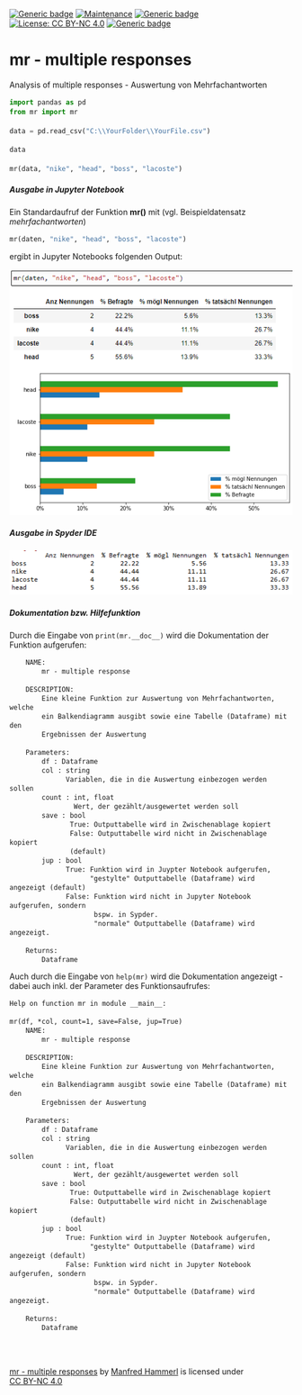 [![Generic badge](https://img.shields.io/badge/Status-Under_Construction-gold.svg)](https://github.com/manfred2020/multiple-responses)
[![Maintenance](https://img.shields.io/badge/Maintained-Yes-limegreen.svg)](https://github.com/manfred2020/multiple-responses)
[![Generic badge](https://img.shields.io/badge/Version-0.1.0-lightskyblue.svg)](https://github.com/manfred2020/multiple-responses)
[![License: CC BY-NC 4.0](https://img.shields.io/badge/License-CC%20BY--NC%204.0-lightgrey.svg)](https://creativecommons.org/licenses/by-nc/4.0/)
[![Generic badge](https://img.shields.io/badge/©-2021-black.svg)](https://github.com/manfred2020/multiple-responses)

# mr - multiple responses
Analysis of multiple responses - Auswertung von Mehrfachantworten


```python
import pandas as pd
from mr import mr

data = pd.read_csv("C:\\YourFolder\\YourFile.csv")

data

mr(data, "nike", "head", "boss", "lacoste")

```

##### Ausgabe in Jupyter Notebook

Ein Standardaufruf der Funktion **mr()** mit (vgl. Beispieldatensatz *mehrfachantworten*)
```python
mr(daten, "nike", "head", "boss", "lacoste")
```
ergibt in Jupyter Notebooks folgenden Output:

![Screenshot Jupyter Notebook Output (Tabelle und Grafik](jupyter.png)

##### Ausgabe in Spyder IDE

![Screenshot Spyder IDE Output (Tabelle)](spyder.png)

##### Dokumentation bzw. Hilfefunktion

Durch die Eingabe von ```print(mr.__doc__)``` wird die Dokumentation der Funktion aufgerufen:

```
    NAME:
        mr - multiple response
    
    DESCRIPTION:
        Eine kleine Funktion zur Auswertung von Mehrfachantworten, welche
        ein Balkendiagramm ausgibt sowie eine Tabelle (Dataframe) mit den 
        Ergebnissen der Auswertung
        
    Parameters:
        df : Dataframe
        col : string
              Variablen, die in die Auswertung einbezogen werden sollen
        count : int, float
                Wert, der gezählt/ausgewertet werden soll
        save : bool
               True: Outputtabelle wird in Zwischenablage kopiert
               False: Outputtabelle wird nicht in Zwischenablage kopiert
               (default)
        jup : bool
              True: Funktion wird in Juypter Notebook aufgerufen,
                    "gestylte" Outputtabelle (Dataframe) wird angezeigt (default)
              False: Funktion wird nicht in Jupyter Notebook aufgerufen, sondern
                     bspw. in Sypder.
                     "normale" Outputtabelle (Dataframe) wird angezeigt.
    
    Returns:
        Dataframe
```

Auch durch die Eingabe von ```help(mr)``` wird die Dokumentation angezeigt - dabei auch inkl. der Parameter des Funktionsaufrufes:

```
Help on function mr in module __main__:

mr(df, *col, count=1, save=False, jup=True)
    NAME:
        mr - multiple response
    
    DESCRIPTION:
        Eine kleine Funktion zur Auswertung von Mehrfachantworten, welche
        ein Balkendiagramm ausgibt sowie eine Tabelle (Dataframe) mit den 
        Ergebnissen der Auswertung
        
    Parameters:
        df : Dataframe
        col : string
              Variablen, die in die Auswertung einbezogen werden sollen
        count : int, float
                Wert, der gezählt/ausgewertet werden soll
        save : bool
               True: Outputtabelle wird in Zwischenablage kopiert
               False: Outputtabelle wird nicht in Zwischenablage kopiert
               (default)
        jup : bool
              True: Funktion wird in Juypter Notebook aufgerufen,
                    "gestylte" Outputtabelle (Dataframe) wird angezeigt (default)
              False: Funktion wird nicht in Jupyter Notebook aufgerufen, sondern
                     bspw. in Sypder.
                     "normale" Outputtabelle (Dataframe) wird angezeigt.
    
    Returns:
        Dataframe
```
        
        
<br>
<br>

<p xmlns:cc="http://creativecommons.org/ns#" xmlns:dct="http://purl.org/dc/terms/"><a property="dct:title" rel="cc:attributionURL" href="https://github.com/manfred2020/multiple-responses">mr - multiple responses</a> by <a rel="cc:attributionURL dct:creator" property="cc:attributionName" href="https://github.com/manfred2020">Manfred Hammerl</a> is licensed under <a href="http://creativecommons.org/licenses/by-nc/4.0/?ref=chooser-v1" target="_blank" rel="license noopener noreferrer" style="display:inline-block;">CC BY-NC 4.0</a></p>

